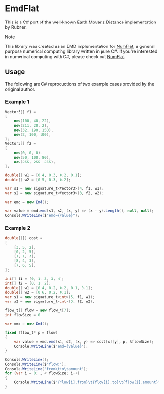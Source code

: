 # EmdFlat

This is a C# port of the well-known [Earth Mover's Distance](https://ai.stanford.edu/~rubner/emd/default.htm) implementation by Rubner.

> [!NOTE]
> This library was created as an EMD implementation for [NumFlat](https://github.com/sinshu/numflat),
> a general purpose numerical computing library written in pure C#.
> If you're interested in numerical computing with C#, please check out [NumFlat](https://github.com/sinshu/numflat).



## Usage

The following are C# reproductions of two example cases provided by the original author.

### Example 1
```cs
Vector3[] f1 =
[
    new(100, 40, 22),
    new(211, 20, 2),
    new(32, 190, 150),
    new(2, 100, 100),
];
Vector3[] f2 =
[
    new(0, 0, 0),
    new(50, 100, 80),
    new(255, 255, 255),
];

double[] w1 = [0.4, 0.3, 0.2, 0.1];
double[] w2 = [0.5, 0.3, 0.2];

var s1 = new signature_t<Vector3>(4, f1, w1);
var s2 = new signature_t<Vector3>(3, f2, w2);

var emd = new Emd();

var value = emd.emd(s1, s2, (x, y) => (x - y).Length(), null, null);
Console.WriteLine($"emd={value}");
```

### Example 2

```cs
double[][] cost =
[
    [3, 5, 2],
    [0, 2, 5],
    [1, 1, 3],
    [8, 4, 3],
    [7, 6, 5],
];

int[] f1 = [0, 1, 2, 3, 4];
int[] f2 = [0, 1, 2];
double[] w1 = [0.4, 0.2, 0.2, 0.1, 0.1];
double[] w2 = [0.6, 0.2, 0.1];
var s1 = new signature_t<int>(5, f1, w1);
var s2 = new signature_t<int>(3, f2, w2);

flow_t[] flow = new flow_t[7];
int flowSize = 0;

var emd = new Emd();

fixed (flow_t* p = flow)
{
    var value = emd.emd(s1, s2, (x, y) => cost[x][y], p, &flowSize);
    Console.WriteLine($"emd={value}");
}

Console.WriteLine();
Console.WriteLine($"flow:");
Console.WriteLine("from\tto\tamount");
for (var i = 0; i < flowSize; i++)
{
    Console.WriteLine($"{flow[i].from}\t{flow[i].to}\t{flow[i].amount}");
}
```
